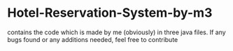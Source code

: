 # Hotel-Reservation-System-by-m3
contains the code which is made by me (obviously) in three java files. If any bugs found or any additions needed, feel free to contribute
